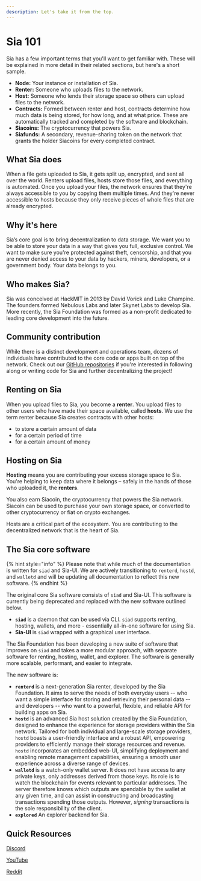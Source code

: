 ```yaml
---
description: Let's take it from the top.
---
```


# Sia 101

Sia has a few important terms that you'll want to get familiar with. These will be explained in more detail in their related sections, but here's a short sample.

* **Node:** Your instance or installation of Sia.
* **Renter:** Someone who uploads files to the network.
* **Host:** Someone who lends their storage space so others can upload files to the network.
* **Contracts:** Formed between renter and host, contracts determine how much data is being stored, for how long, and at what price. These are automatically tracked and completed by the software and blockchain.
* **Siacoins:** The cryptocurrency that powers Sia.
* **Siafunds:** A secondary, revenue-sharing token on the network that grants the holder Siacoins for every completed contract.

## What Sia does

When a file gets uploaded to Sia, it gets split up, encrypted, and sent all over the world. Renters upload files, hosts store those files, and everything is automated. Once you upload your files, the network ensures that they're always accessible to you by copying them multiple times. And they're never accessible to hosts because they only receive pieces of whole files that are already encrypted.

## Why it's here

Sia’s core goal is to bring decentralization to data storage. We want you to be able to store your data in a way that gives you full, exclusive control. We want to make sure you're protected against theft, censorship, and that you are never denied access to your data by hackers, miners, developers, or a government body. Your data belongs to you.

## Who makes Sia?

Sia was conceived at HackMIT in 2013 by David Vorick and Luke Champine. The founders formed Nebulous Labs and later Skynet Labs to develop Sia. More recently, the Sia Foundation was formed as a non-profit dedicated to leading core development into the future.

## Community contribution

While there is a distinct development and operations team, dozens of individuals have contributed to the core code or apps built on top of the network. Check out our [GitHub repositories](https://github.com/SiaFoundation) if you're interested in following along or writing code for Sia and further decentralizing the project!

## **Renting on Sia**

When you upload files to Sia, you become a **renter**. You upload files to other users who have made their space available, called **hosts**. We use the term renter because Sia creates contracts with other hosts:

* to store a certain amount of data
* for a certain period of time
* for a certain amount of money

## Hosting on Sia

**Hosting** means you are contributing your excess storage space to Sia. You're helping to keep data where it belongs – safely in the hands of those who uploaded it, the **renters**.

You also earn Siacoin, the cryptocurrency that powers the Sia network. Siacoin can be used to purchase your own storage space, or converted to other cryptocurrency or fiat on crypto exchanges.

Hosts are a critical part of the ecosystem. You are contributing to the decentralized network that is the heart of Sia.

## The Sia core software

{% hint style="info" %}
Please note that while much of the documentation is written for `siad` and Sia-UI. We are actively transitioning to `renterd`, `hostd`, and `walletd` and will be updating all documentation to reflect this new software.
{% endhint %}

The original core Sia software consists of `siad` and Sia-UI. This software is currently being deprecated and replaced with the new software outlined below.

* **`siad`** is a daemon that can be used via CLI. `siad` supports renting, hosting, wallets, and more - essentially all-in-one software for using Sia.&#x20;
* **Sia-UI** is `siad` wrapped with a graphical user interface.

The Sia Foundation has been developing a new suite of software that improves on `siad` and takes a more modular approach, with separate software for renting, hosting, wallet, and explorer. The software is generally more scalable, performant, and easier to integrate.

The new software is:

* **`renterd`** is a next-generation Sia renter, developed by the Sia Foundation. It aims to serve the needs of both everyday users -- who want a simple interface for storing and retrieving their personal data -- and developers -- who want to a powerful, flexible, and reliable API for building apps on Sia.&#x20;
* **`hostd`** is an advanced Sia host solution created by the Sia Foundation, designed to enhance the experience for storage providers within the Sia network. Tailored for both individual and large-scale storage providers, `hostd` boasts a user-friendly interface and a robust API, empowering providers to efficiently manage their storage resources and revenue. `hostd` incorporates an embedded web-UI, simplifying deployment and enabling remote management capabilities, ensuring a smooth user experience across a diverse range of devices.
* **`walletd`** is a watch-only wallet server. It does not have access to any private keys, only addresses derived from those keys. Its role is to watch the blockchain for events relevant to particular addresses. The server therefore knows which outputs are spendable by the wallet at any given time, and can assist in constructing and broadcasting transactions spending those outputs. However, _signing_ transactions is the sole responsibility of the client.
* **`explored`** An explorer backend for Sia.

## **Quick Resources**

[Discord](https://sia.tech/discord)

[YouTube](http://youtube.com/c/siatvofficial)

[Reddit](http://reddit.com/r/siacoin/)
